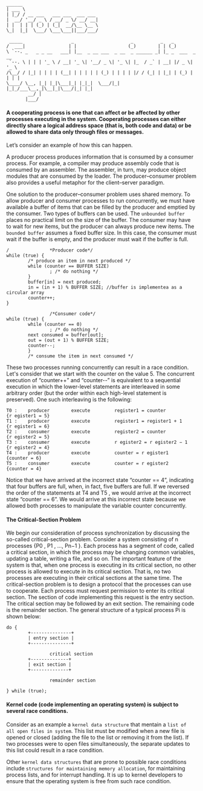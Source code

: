 ```
______                                                                     
| ___ \                                                                    
| |_/ / __ ___   ___ ___  ___ ___                                          
|  __/ '__/ _ \ / __/ _ \/ __/ __|                                         
| |  | | | (_) | (_|  __/\__ \__ \                                         
\_|  |_|  \___/ \___\___||___/___/                                         
                                                                        
 _____                  _                     _          _   _             
/  ___|                | |                   (_)        | | (_)            
\ `--. _   _ _ __   ___| |__  _ __ ___  _ __  _ ______ _| |_ _  ___  _ __  
 `--. \ | | | '_ \ / __| '_ \| '__/ _ \| '_ \| |_  / _` | __| |/ _ \| '_ \ 
/\__/ / |_| | | | | (__| | | | | | (_) | | | | |/ / (_| | |_| | (_) | | | |
\____/ \__, |_| |_|\___|_| |_|_|  \___/|_| |_|_/___\__,_|\__|_|\___/|_| |_|
        __/ |                                                              
       |___/                                                               
```

#### A cooperating process is one that can affect or be affected by other processes executing in the system. Cooperating processes can either directly share a logical address space (that is, both code and data) or be allowed to share data only through files or messages.

Let’s consider an example of how this can happen.

A producer process produces information that is consumed by a consumer process. For example, a compiler may produce assembly code that is consumed by an assembler. The assembler, in turn, may produce object modules that are consumed by the loader. The producer–consumer problem also provides a useful metaphor for the client–server paradigm.

One solution to the producer–consumer problem uses shared memory. To allow producer and consumer processes to run concurrently, we must have available a buffer of items that can be filled by the producer and emptied by the consumer. Two types of buffers can be used. The ```unbounded buffer``` places no practical limit on the size of the buffer. The consumer may have to wait for new items, but the producer can always produce new items. The ```bounded buffer``` assumes a fixed buffer size. In this case, the consumer must wait if the buffer is empty, and the producer must wait if the buffer is full.

```
/               *Producer code*/
while (true) {
        /* produce an item in next produced */
        while (counter == BUFFER SIZE)
                ; /* do nothing */
        }
        buffer[in] = next produced;
        in = (in + 1) % BUFFER SIZE; //buffer is implementea as a circular array
        counter++;
}
```
```
                /*Consumer code*/
while (true) {
        while (counter == 0)
                ; /* do nothing */
        next consumed = buffer[out];
        out = (out + 1) % BUFFER SIZE;
        counter--;
        }
        /* consume the item in next consumed */
```

These two processes running concurrently can result in a race condition. Let's consider that we start with the counter on the value 5. The concurrent execution of “counter++” and “counter--” is equivalent to a sequential execution in which the lower-level statements are interleaved in some arbitrary order (but the order within each high-level statement is preserved). One such interleaving is the following:
```
T0 :    producer        execute         register1 = counter             {r egister1 = 5}
T1 :    producer        execute         register1 = register1 + 1       {r egister1 = 6}
T2 :    consumer        execute         register2 = counter             {r egister2 = 5}
T3 :    consumer        execute         r egister2 = r egister2 − 1     {r egister2 = 4}
T4 :    producer        execute         counter = r egister1            {counter = 6}
T5 :    consumer        execute         counter = r egister2            {counter = 4}
```
Notice that we have arrived at the incorrect state “counter == 4”, indicating that four buffers are full, when, in fact, five buffers are full. If we reversed the order of the statements at T4 and T5 , we would arrive at the incorrect state “counter == 6”. We would arrive at this incorrect state because we allowed both processes to manipulate the variable counter concurrently.

#### The Critical-Section Problem

We begin our consideration of process synchronization by discussing the so-called critical-section problem. Consider a system consisting of n processes {P0 , P1 , ..., Pn−1 }. Each process has a segment of code, called a critical section, in which the process may be changing common variables, updating a table, writing a file, and so on. The important feature of the system is that, when one process is executing in its critical section, no other process is allowed to execute in its critical section. That is, no two processes are executing in their critical sections at the same time. The critical-section problem is to design a protocol that the processes can use to cooperate. Each process must request permission to enter its critical section. The section of code implementing this request is the entry section. The critical section may be followed by an exit section. The remaining code is the remainder section. The general structure of a typical process Pi is shown below:
```
do {
        +---------------+
        | entry section |
        +---------------+

                critical section
        +--------------+
        | exit section |
        +--------------+

                remainder section

} while (true);
```


#### Kernel code (code implementing an operating system) is subject to several race conditions. 

Consider as an example a ```kernel data structure``` that mentain a ```list of all open files in system```. This list must be modified when a new file is opened or closed (adding the file to the list or removing it from the list). If two processes were to open files simultaneously, the separate updates to this list could result in a race condition.

Other ```kernel data structures``` that are prone to possible race conditions include ```structures for maintaining memory allocation```, for maintaining process lists, and for interrupt handling. It is up to kernel developers to ensure that the operating system is free from such race condition.